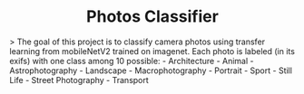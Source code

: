 <h1 align=center> Photos Classifier  </h1>
> The goal of this project is to classify camera photos using transfer learning from mobileNetV2 trained on imagenet. Each photo is labeled (in its exifs) with one class among 10 possible: 
- Architecture
- Animal
- Astrophotography
- Landscape
- Macrophotography
- Portrait
- Sport
- Still Life
- Street Photography
- Transport
